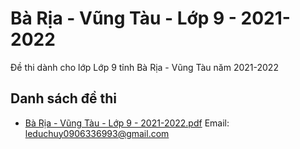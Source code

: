 # Bà Rịa - Vũng Tàu - Lớp 9 - 2021-2022

Đề thi dành cho lớp Lớp 9 tỉnh Bà Rịa - Vũng Tàu năm 2021-2022

## Danh sách đề thi

- [Bà Rịa - Vũng Tàu - Lớp 9 - 2021-2022.pdf](Bà%20Rịa%20-%20Vũng%20Tàu%20-%20Lớp%209%20-%202021-2022.pdf)
Email: leduchuy0906336993@gmail.com

